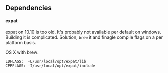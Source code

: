 
## Dependencies

#### expat

expat on 10.10 is too old. It's probably not available per default on windows.
Building it is complicated. Solution, `brew` it and finagle compile flags
on a per platform basis.

OS X with brew:

``` 
LDFLAGS:  -L/usr/local/opt/expat/lib
CPPFLAGS: -I/usr/local/opt/expat/include
```
